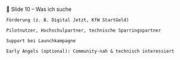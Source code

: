 
🎯 Slide 10 – Was ich suche

    Förderung (z. B. Digital Jetzt, KfW StartGeld)

    Pilotnutzer, Hochschulpartner, technische Sparringspartner

    Support bei Launchkampagne

    Early Angels (optional): Community-nah & technisch interessiert

